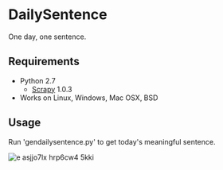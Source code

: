 DailySentence
=============
One day, one sentence.

Requirements
------------
+ Python 2.7
    - [Scrapy](http://scrapy.org "Scrapy official website") 1.0.3
+ Works on Linux, Windows, Mac OSX, BSD

Usage
-----
Run 'gendailysentence.py' to get today's meaningful sentence.

![e asjjo7lx hrp6cw4 5kki](https://cloud.githubusercontent.com/assets/10010030/23368483/f8b68060-fd48-11e6-842c-d91754b87064.png)
